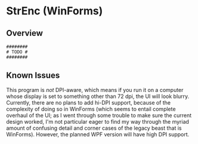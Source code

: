 # StrEnc (WinForms)


## Overview

    ########
    # TODO #
    ########


## Known Issues

This program is *not* DPI-aware, which means if you run it on a computer whose display is set to something other than 72 dpi, the UI will look blurry. Currently, there are no plans to add hi-DPI support, because of the complexity of doing so in WinForms (which seems to entail complete overhaul of the UI; as I went through some trouble to make sure the current design worked, I'm not particular eager to find my way through the myriad amount of confusing detail and corner cases of the legacy beast that is WinForms). However, the planned WPF version will have high DPI support.
